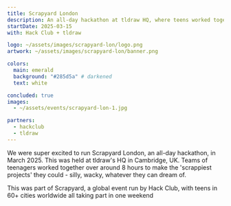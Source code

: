 ```yaml
---
title: Scrapyard London
description: An all-day hackathon at tldraw HQ, where teens worked together to create the "scrappiest projects", alongside 60+ other cities worldwide in a global event by Hack Club.
startDate: 2025-03-15
with: Hack Club + tldraw

logo: ~/assets/images/scrapyard-lon/logo.png
artwork: ~/assets/images/scrapyard-lon/banner.png

colors:
  main: emerald
  background: "#285d5a" # darkened
  text: white

concluded: true
images:
  - ~/assets/events/scrapyard-lon-1.jpg

partners:
  - hackclub
  - tldraw
---
```

We were super excited to run Scrapyard London, an all-day hackathon, in March 2025. This was held at tldraw's HQ in Cambridge, UK.
Teams of teenagers worked together over around 8 hours to make the 'scrappiest projects' they could - silly, wacky, whatever they can dream of.

This was part of Scrapyard, a global event run by Hack Club, with teens in 60+ cities worldwide all taking part in one weekend
